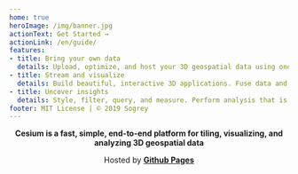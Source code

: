 ```yaml
---
home: true
heroImage: /img/banner.jpg
actionText: Get Started →
actionLink: /en/guide/
features:
- title: Bring your own data
  details: Upload, optimize, and host your 3D geospatial data using one fast, effective pipeline.
- title: Stream and visualize
  details: Build beautiful, interactive 3D applications. Fuse data and stream to any device.
- title: Uncover insights
  details: Style, filter, query, and measure. Perform analysis that is uniquely 3D.
footer: MIT License | © 2019 Sogrey
---
```


<p align="center">
<b>Cesium is a fast, simple, end-to-end platform for tiling, visualizing, and analyzing 3D geospatial data</b>
</p>


<p align="center">
Hosted by <a href="https://pages.github.com" target="_blank" style="font-weight:bold">Github Pages</a>
</p>
